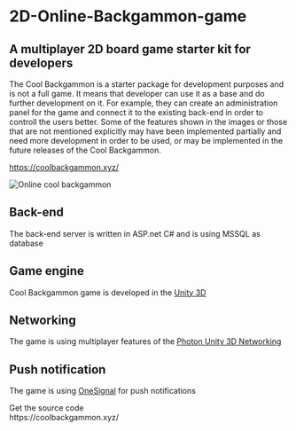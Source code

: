 # 2D-Online-Backgammon-game
<h2>A multiplayer 2D board game starter kit for developers</h2>

The Cool Backgammon is a starter package for development purposes and is not a full game. It means that developer can use it as a base and do further development on it. For example, they can create an administration panel for the game and connect it to the existing back-end in order to controll the users better.
Some of the features shown in the images or those that are not mentioned explicitly may have been implemented partially and need more development in order to be used, or may be implemented in the future releases of the Cool Backgammon.

https://coolbackgammon.xyz/

![Online cool backgammon](https://www.coolbackgammon.xyz/images/LandscapeBoard.jpg)

<div class="row 200%">

<section class="3u 12u$(small)">

<h2>Back-end</h2>

The back-end server is written in ASP.net C# and is using MSSQL as database

</section>

<section class="3u 12u$(small)">

<h2>Game engine</h2>

Cool Backgammon game is developed in the [Unity 3D](https://unity.com/)

</section>

<section class="3u 12u$(small)">

<h2>Networking</h2>

The game is using multiplayer features of the [Photon Unity 3D Networking](https://www.photonengine.com/pun)

</section>

<section class="3u$ 12u$(small)">

<h2>Push notification</h2>

The game is using [OneSignal](https://onesignal.com/) for push notifications

</section>

<section class="12u$ buy-container">Get the source code</section>
https://coolbackgammon.xyz/

</div>
